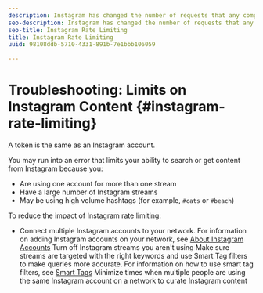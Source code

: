 ```yaml
---
description: Instagram has changed the number of requests that any company using the Instagram API, including Livefyre, can make from 5,000 requests per hour per token to 200 requests an hour per token. This is known as rate limiting.
seo-description: Instagram has changed the number of requests that any company using the Instagram API, including Livefyre, can make from 5,000 requests per hour per token to 200 requests an hour per token. This is known as rate limiting.
seo-title: Instagram Rate Limiting
title: Instagram Rate Limiting
uuid: 98108ddb-5710-4331-891b-7e1bbb106059

---
```


# Troubleshooting: Limits on Instagram Content {#instagram-rate-limiting}

A token is the same as an Instagram account.

You may run into an error that limits your ability to search or get content from Instagram because you:

* Are using one account for more than one stream
* Have a large number of Instagram streams
* May be using high volume hashtags (for example, `#cats` or `#beach`)

To reduce the impact of Instagram rate limiting:

* Connect multiple Instagram accounts to your network. For information on adding Instagram accounts on your network, see [About Instagram Accounts](/help/using/c-users-creating-accounts-with-studio-access/t-configure-social-accout-instagram/c-about-instagram-accounts.md)
Turn off Instagram streams you aren't using
Make sure streams are targeted with the right keywords and use Smart Tag filters to make queries more accurate. For information on how to use smart tag filters, see [Smart Tags](/help/using/c-features-livefyre/c-smart-tags/c-smart-tags.md)
Minimize times when multiple people are using the same Instagram account on a network to curate Instagram content